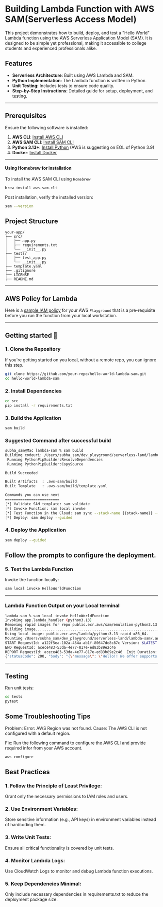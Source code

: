# Building Lambda Function with AWS SAM(Serverless Access Model)
This project demonstrates how to build, deploy, and test a "Hello World" Lambda function using the AWS Serverless Application Model (SAM). It is designed to be simple yet professional, making it accessible to college students and experienced professionals alike.
## Features
- **Serverless Architecture**: Built using AWS Lambda and SAM.
- **Python Implementation**: The Lambda function is written in Python.
- **Unit Testing**: Includes tests to ensure code quality.
- **Step-by-Step Instructions**: Detailed guide for setup, deployment, and testing.
---
## Prerequisites
Ensure the following software is installed:
1. **AWS CLI**: [Install AWS CLI](https://docs.aws.amazon.com/cli/latest/userguide/install-cliv2.html)
2. **AWS SAM CLI**: [Install SAM CLI](https://docs.aws.amazon.com/serverless-application-model/latest/developerguide/install-sam-cli.html)
3. **Python 3.13+**: [Install Python](https://www.python.org/downloads/) (AWS is suggesting on EOL of Python 3.9)
4. **Docker**: [Install Docker](https://www.docker.com/get-started)
---
#### Using Homebrew for installation
To install the AWS SAM CLI using `Homebrew`
```bash
brew install aws-sam-cli
```
Post installation, verify the installed version:
```bash
sam --version
```

## Project Structure
```
your-app/
├── src/
│   ├── app.py
│   ├── requirements.txt
│   └── __init__.py
├── tests/
│   ├── test_app.py
│   └── __init__.py
├── template.yaml
├── .gitignore
├── LICENSE
├── README.md
```

---
## AWS Policy for Lambda
Here is a [sample IAM policy](/lambda-sam/AWS_Policy.md) for your AWS `Playground` that is a pre-requisite before you run the function from your local workstation.

---
## Getting started 🚀
### 1. Clone the Repository
If you're getting started on you local, without a remote repo, you can ignore this step.

```bash
git clone https://github.com/your-repo/hello-world-lambda-sam.git
cd hello-world-lambda-sam
```
### 2. Install Dependencies
```bash
cd src
pip install -r requirements.txt
```
### 3. Build the Application
```bash
sam build
```
### Suggested Command after successful build
```bash
subha_sam@Mac lambda-sam % sam build
Building codeuri: /Users/subha_sam/dev_playground/serverless-land/lambda-sam/src runtime: python3.13 architecture: x86_64 functions: HelloWorldFunction           
 Running PythonPipBuilder:ResolveDependencies                                                                                                                    
 Running PythonPipBuilder:CopySource                                                                                                                             

Build Succeeded

Built Artifacts  : .aws-sam/build
Built Template   : .aws-sam/build/template.yaml

Commands you can use next
=========================
[*] Validate SAM template: sam validate
[*] Invoke Function: sam local invoke
[*] Test Function in the Cloud: sam sync --stack-name {{stack-name}} --watch
[*] Deploy: sam deploy --guided
```
### 4. Deploy the Application
```bash
sam deploy --guided
```
Follow the prompts to configure the deployment.
---
### 5. Test the Lambda Function
Invoke the function locally:
```bash
sam local invoke HelloWorldFunction
```
---
### Lambda Function Output on your Local terminal
```bash
lambda-sam % sam local invoke HelloWorldFunction
Invoking app.lambda_handler (python3.13)                                                                                                        Local image was not found.                                                                                                                                       
Removing rapid images for repo public.ecr.aws/sam/emulation-python3.13                                                                                           
Building image...............................................................................................................................................................................
Using local image: public.ecr.aws/lambda/python:3.13-rapid-x86_64.                                                                                               
Mounting /Users/subha_sam/dev_playground/serverless-land/lambda-sam/.aws-sam/build/HelloWorldFunction as /var/task:ro,delegated, inside runtime container        
START RequestId: a122f5ea-102a-454a-ab1f-80647de8c87c Version: $LATEST
END RequestId: acece483-53da-4e77-817e-ed83b89e2c46
REPORT RequestId: acece483-53da-4e77-817e-ed83b89e2c46  Init Duration: 0.34 ms  Duration: 241.62 ms     Billed Duration: 242 ms Memory Size: 128 MB     Max Memory Used: 128 MB
{"statusCode": 200, "body": "{\"message\": \"Hello!! We offer supports for all Digital Wallets and Payment Methods.\", \"input\": {}}"}
```
---
## Testing
Run unit tests:
```bash
cd tests
pytest
```

## Some Troubleshooting Tips
Problem: Error: AWS Region was not found.
Cause:
The AWS CLI is not configured with a default region.

Fix:
Run the following command to configure the AWS CLI and provide required infor from your AWS account.
```bash
aws configure
```

## Best Practices
### 1. Follow the Principle of Least Privilege: 
Grant only the necessary permissions to IAM roles and users.

### 2. Use Environment Variables: 
Store sensitive information (e.g., API keys) in environment variables instead of hardcoding them.

### 3. Write Unit Tests: 
Ensure all critical functionality is covered by unit tests.

### 4. Monitor Lambda Logs: 
Use CloudWatch Logs to monitor and debug Lambda function executions.

### 5. Keep Dependencies Minimal: 
Only include necessary dependencies in requirements.txt to reduce the deployment package size.

